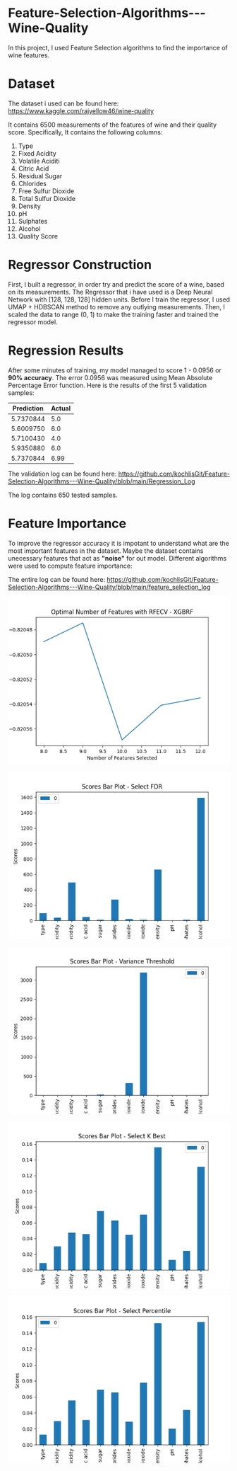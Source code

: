 # Feature-Selection-Algorithms---Wine-Quality
In this project, I used Feature Selection algorithms to find the importance of wine features.

# Dataset
The dataset i used can be found here: https://www.kaggle.com/rajyellow46/wine-quality

It contains 6500 measurements of the features of wine and their quality score. Specifically, It contains the following columns:

1. Type
2. Fixed Acidity
3. Volatile Aciditi
4. Citric Acid
5. Residual Sugar
6. Chlorides
7. Free Sulfur Dioxide
8. Total Sulfur Dioxide
9. Density
10. pH
11. Sulphates
12. Alcohol
13. Quality Score

# Regressor Construction
First, I built a regressor, in order try and predict the score of a wine, based on its measurements. The Regressor that i have used is a Deep Neural Network with [128, 128, 128] hidden units. Before I train the regressor, I used UMAP + HDBSCAN method to remove any outlying measurements. Then, I scaled the data to range (0, 1) to make the training faster and trained the regressor model.

# Regression Results
After some minutes of training, my model managed to score 1 - 0.0956 or **90% accuracy**. The error 0.0956 was measured using Mean Absolute Percentage Error function.
Here is the results of the first 5 validation samples:

| Prediction | Actual |
| ---------- | ------ |
| 5.7370844  | 5.0  |
| 5.6009750  | 6.0  |
| 5.7100430  | 4.0  |
| 5.9350880  | 6.0  |
| 5.7370844  | 6.99 |

The validation log can be found here: https://github.com/kochlisGit/Feature-Selection-Algorithms---Wine-Quality/blob/main/Regression_Log 

The log contains 650 tested samples.

# Feature Importance

To improve the regressor accuracy it is impotant to understand what are the most important features in the dataset. Maybe the dataset contains unecessary features that act as **"noise"** for out model. Different algorithms were used to compute feature importance:

The entire log can be found here: https://github.com/kochlisGit/Feature-Selection-Algorithms---Wine-Quality/blob/main/feature_selection_log

![](https://github.com/kochlisGit/Feature-Selection-Algorithms---Wine-Quality/blob/main/plots/RFECV%20-%20XGBRF.png)

![](https://github.com/kochlisGit/Feature-Selection-Algorithms---Wine-Quality/blob/main/plots/select_fdr.png)

![](https://github.com/kochlisGit/Feature-Selection-Algorithms---Wine-Quality/blob/main/plots/variance_threshold.png)

![](https://github.com/kochlisGit/Feature-Selection-Algorithms---Wine-Quality/blob/main/plots/select_k_best.png)

![](https://github.com/kochlisGit/Feature-Selection-Algorithms---Wine-Quality/blob/main/plots/select_percentile.png)
